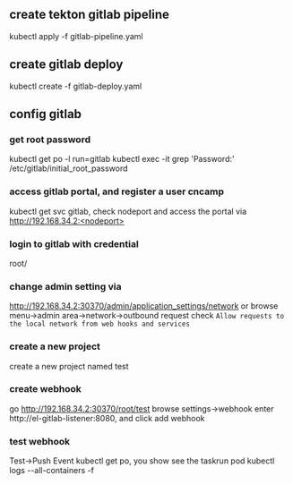 ## create tekton gitlab pipeline
kubectl apply -f gitlab-pipeline.yaml

## create gitlab deploy
kubectl create -f gitlab-deploy.yaml

## config gitlab
### get root password
kubectl get po -l run=gitlab
kubectl exec -it <podname> grep 'Password:' /etc/gitlab/initial_root_password
### access gitlab portal, and register a user cncamp
kubectl get svc gitlab, check nodeport and access the portal via
http://192.168.34.2:<nodeport>
### login to gitlab with credential 
root/<password>
### change admin setting via 
http://192.168.34.2:30370/admin/application_settings/network
or browse menu->admin area->network->outbound request
check `Allow requests to the local network from web hooks and services`
### create a new project
create a new project named test
### create webhook
go http://192.168.34.2:30370/root/test
browse settings->webhook
enter http://el-gitlab-listener:8080, and click add webhook
### test webhook
Test->Push Event
kubectl get po, you show see the taskrun pod
kubectl logs --all-containers -f <podname>